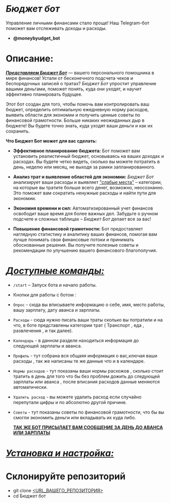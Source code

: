 # **_Бюджет бот_**
Управление личными финансами стало проще! Наш Telegram-бот поможет вам отслеживать доходы и расходы.
* **@moneybyudget_bot**
# Описание:
<ins>**_Представляем Бюджет Бот_**</ins> — вашего персонального помощника в мире финансов! Устали от бесконечного подсчета чеков и беспорядочных записей о тратах? _Бюджет Бот_ упростит управление вашими деньгами, поможет понять, куда они уходят, и научит эффективно планировать будущее.

Этот бот создан для того, чтобы помочь вам контролировать ваш бюджет, определить оптимальную ежедневную норму расходов, выявить области для экономии и получить ценные советы по финансовой грамотности. Больше никаких неожиданных дыр в бюджете! Вы будете точно знать, куда уходят ваши деньги и как их сохранить.

**Что Бюджет Бот может для вас сделать:**

* **Эффективное планирование бюджета:** Бот поможет вам установить реалистичный бюджет, основываясь на ваших доходах и расходах. Вы будете четко видеть, сколько вы можете потратить в день, неделю или месяц, не выходя за рамки запланированного.

* **Анализ трат и выявление областей для экономии:** _Бюджет Бот_ анализирует ваши расходы и выявляет <ins>"слабые места"</ins> – категории, на которые вы тратите больше всего денег, возможно, неосознанно. Это поможет вам сократить ненужные расходы и найти пути для экономии.

* **Экономия времени и сил:** Автоматизированный учет финансов освободит ваше время для более важных дел. Забудьте о ручном подсчете и сложных таблицах – _Бюджет Бот_ делает все за вас!

* **Повышение финансовой грамотности:** Бот предоставляет наглядную статистику и аналитику ваших финансов, помогая вам лучше понимать свои финансовые потоки и принимать обоснованные решения. Вы получите полезные советы и рекомендации по улучшению вашего финансового благополучия.

# **_<ins> Доступные команды:</ins>_**

* `/start` – Запуск бота и начало работы.
* Кнопки для работы с ботом :
* `Опрос` - сюда вы вписываете информацию о себе, имя, место работы, вашу зарплату, дату аванса и зарплаты.
* `Расходы` - сюда нужно писать ваши траты сколько вы потратили и на что, в боте представлены категории трат ( Транспорт , еда , развлечения , и так далее).
* `Календарь` - в данном разделе находиться информация до следующей зарплаты и аванса.
* `Профиль` - тут собрана вся общаяя информация о вас,ключая ваши расходы , так же написаны те же данные что и в календаре.
* `Нормы расходов` - тут показаны ваши нормы расхожов , сколько стоит тратить в день для того что бы без проблем дожить до следующей зарплаты или аванса , после вписания расходов данные меняются автоматически.
* `Удалить расход` - вы можете удалить расход если случайно перепутали цифры и по абсолютно другой причине.
* `Советы` - тут показаны советы по финансовой грамотности, что бы вы смогли экономить деньги или вкладывать их куда либо.

  <ins>**ТАК ЖЕ БОТ ПРИСЫЛАЕТ ВАМ СООБЩЕНИЕ ЗА ДЕНЬ ДО АВАНСА ИЛИ ЗАРПЛАТЫ**</ins>


# **_<ins> Установка и настройка:</ins>_**

# Склонируйте репозиторий 
* git clone [<URL_ВАШЕГО_РЕПОЗИТОРИЯ>](https://github.com/inferno137-s/2626)
* cd Бюджет бот
